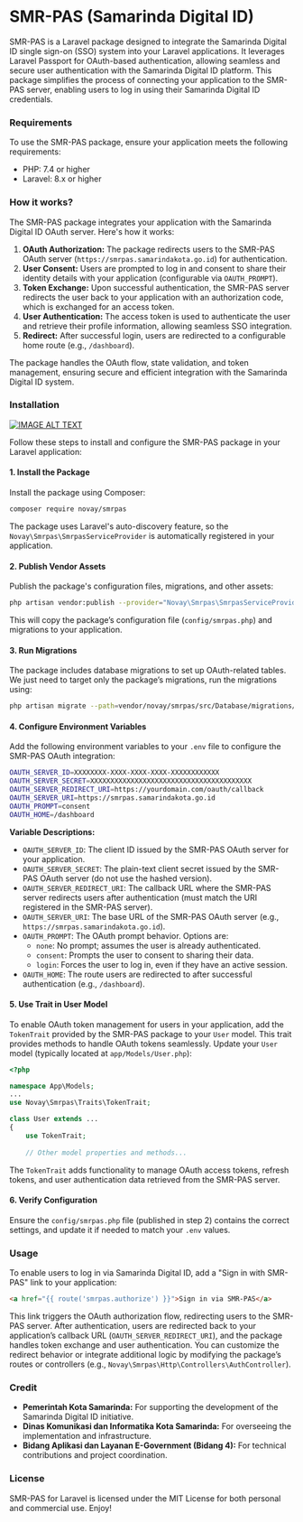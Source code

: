 # SMR-PAS (Samarinda Digital ID)

SMR-PAS is a Laravel package designed to integrate the Samarinda Digital ID single sign-on (SSO) system into your Laravel applications. It leverages Laravel Passport for OAuth-based authentication, allowing seamless and secure user authentication with the Samarinda Digital ID platform. This package simplifies the process of connecting your application to the SMR-PAS server, enabling users to log in using their Samarinda Digital ID credentials.

### Requirements
To use the SMR-PAS package, ensure your application meets the following requirements:
- PHP: 7.4 or higher
- Laravel: 8.x or higher

### How it works?
The SMR-PAS package integrates your application with the Samarinda Digital ID OAuth server. Here's how it works:
1. **OAuth Authorization:** The package redirects users to the SMR-PAS OAuth server (`https://smrpas.samarindakota.go.id`) for authentication.
2. **User Consent:** Users are prompted to log in and consent to share their identity details with your application (configurable via `OAUTH_PROMPT`).
3. **Token Exchange:** Upon successful authentication, the SMR-PAS server redirects the user back to your application with an authorization code, which is exchanged for an access token.
4. **User Authentication:** The access token is used to authenticate the user and retrieve their profile information, allowing seamless SSO integration.
5. **Redirect:** After successful login, users are redirected to a configurable home route (e.g., `/dashboard`).

The package handles the OAuth flow, state validation, and token management, ensuring secure and efficient integration with the Samarinda Digital ID system.

### Installation

[![IMAGE ALT TEXT](http://img.youtube.com/vi/CAH3RYGNt1Q/0.jpg)](http://www.youtube.com/watch?v=CAH3RYGNt1Q "Video Title")

Follow these steps to install and configure the SMR-PAS package in your Laravel application:

#### 1. Install the Package
Install the package using Composer:
```bash
composer require novay/smrpas
```
The package uses Laravel's auto-discovery feature, so the `Novay\Smrpas\SmrpasServiceProvider` is automatically registered in your application.

#### 2. Publish Vendor Assets
Publish the package's configuration files, migrations, and other assets:
```bash
php artisan vendor:publish --provider="Novay\Smrpas\SmrpasServiceProvider"
```

This will copy the package’s configuration file (`config/smrpas.php`) and migrations to your application.

#### 3. Run Migrations
The package includes database migrations to set up OAuth-related tables. 
We just need to target only the package’s migrations, run the migrations using:

```bash
php artisan migrate --path=vendor/novay/smrpas/src/Database/migrations/2023_09_26_100536_create_oauths_table.php
```

#### 4. Configure Environment Variables
Add the following environment variables to your `.env` file to configure the SMR-PAS OAuth integration:
```bash
OAUTH_SERVER_ID=XXXXXXXX-XXXX-XXXX-XXXX-XXXXXXXXXXXX
OAUTH_SERVER_SECRET=XXXXXXXXXXXXXXXXXXXXXXXXXXXXXXXXXXXXXXXX
OAUTH_SERVER_REDIRECT_URI=https://yourdomain.com/oauth/callback
OAUTH_SERVER_URI=https://smrpas.samarindakota.go.id
OAUTH_PROMPT=consent
OAUTH_HOME=/dashboard
```

**Variable Descriptions:**
- `OAUTH_SERVER_ID`: The client ID issued by the SMR-PAS OAuth server for your application.
- `OAUTH_SERVER_SECRET`: The plain-text client secret issued by the SMR-PAS OAuth server (do not use the hashed version).
- `OAUTH_SERVER_REDIRECT_URI`: The callback URL where the SMR-PAS server redirects users after authentication (must match the URI registered in the SMR-PAS server).
- `OAUTH_SERVER_URI`: The base URL of the SMR-PAS OAuth server (e.g., `https://smrpas.samarindakota.go.id`).
- `OAUTH_PROMPT`: The OAuth prompt behavior. Options are:
    - `none`: No prompt; assumes the user is already authenticated.
    - `consent`: Prompts the user to consent to sharing their data.
    - `login`: Forces the user to log in, even if they have an active session.
- `OAUTH_HOME`: The route users are redirected to after successful authentication (e.g., `/dashboard`).

#### 5. Use Trait in User Model

To enable OAuth token management for users in your application, add the `TokenTrait` provided by the SMR-PAS package to your `User` model. This trait provides methods to handle OAuth tokens seamlessly.
Update your `User` model (typically located at `app/Models/User.php`):

```php
<?php

namespace App\Models;
...
use Novay\Smrpas\Traits\TokenTrait;

class User extends ...
{
    use TokenTrait;
    
    // Other model properties and methods...
```
The `TokenTrait` adds functionality to manage OAuth access tokens, refresh tokens, and user authentication data retrieved from the SMR-PAS server.

#### 6. Verify Configuration
Ensure the `config/smrpas.php` file (published in step 2) contains the correct settings, and update it if needed to match your `.env` values.

### Usage
To enable users to log in via Samarinda Digital ID, add a "Sign in with SMR-PAS" link to your application:
```html
<a href="{{ route('smrpas.authorize') }}">Sign in via SMR-PAS</a>
```
This link triggers the OAuth authorization flow, redirecting users to the SMR-PAS server. After authentication, users are redirected back to your application’s callback URL (`OAUTH_SERVER_REDIRECT_URI`), and the package handles token exchange and user authentication.
You can customize the redirect behavior or integrate additional logic by modifying the package’s routes or controllers (e.g., `Novay\Smrpas\Http\Controllers\AuthController`).

### Credit
- **Pemerintah Kota Samarinda:** For supporting the development of the Samarinda Digital ID initiative.
- **Dinas Komunikasi dan Informatika Kota Samarinda:** For overseeing the implementation and infrastructure.
- **Bidang Aplikasi dan Layanan E-Government (Bidang 4):** For technical contributions and project coordination.

### License
SMR-PAS for Laravel is licensed under the MIT License for both personal and commercial use. Enjoy!
